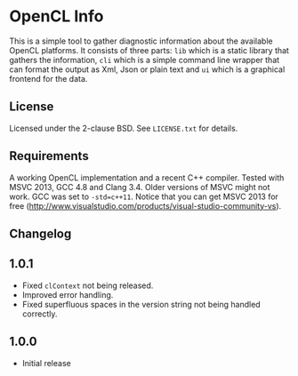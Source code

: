 # OpenCL Info #

This is a simple tool to gather diagnostic information about  the available OpenCL platforms. It consists of three parts: ``lib`` which is a static library that gathers the information, ``cli`` which is a simple command line wrapper that can format the output as Xml, Json or plain text and ``ui`` which is a graphical frontend for the data.

## License

Licensed under the 2-clause BSD. See ``LICENSE.txt`` for details.

## Requirements

A working OpenCL implementation and a recent C++ compiler. Tested with MSVC 2013, GCC 4.8 and Clang 3.4. Older versions of MSVC might not work. GCC was set to `-std=c++11`. Notice that you can get MSVC 2013 for free (http://www.visualstudio.com/products/visual-studio-community-vs).

## Changelog

1.0.1
-----

* Fixed ``clContext`` not being released.
* Improved error handling.
* Fixed superfluous spaces in the version string not being handled correctly.

1.0.0
-----

* Initial release
